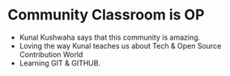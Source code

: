 # Community Classroom is OP

- Kunal Kushwaha says that this community is amazing.
- Loving the way Kunal teaches us about Tech & Open Source Contribution World
- Learning GIT & GITHUB.
